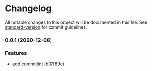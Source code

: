 # Changelog

All notable changes to this project will be documented in this file. See [standard-version](https://github.com/conventional-changelog/standard-version) for commit guidelines.

### 0.0.1 (2020-12-08)


### Features

* add commitlint ([b07f89e](https://github.com/Areksbi/web-component-scaffold/commit/b07f89e5cd2efa221959cfe247d6e03a80f199d2))
